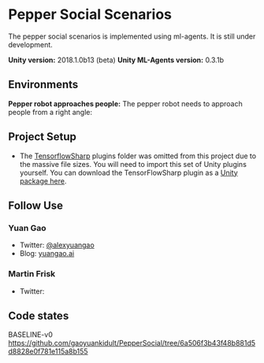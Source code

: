 # Pepper Social Scenarios
The pepper social scenarios is implemented using ml-agents. It is still under development.

**Unity version:** 2018.1.0b13 (beta)
**Unity ML-Agents version:** 0.3.1b

## Environments
**Pepper robot approaches people:** The pepper robot needs to approach people from a right angle: 


## Project Setup
* The [TensorflowSharp](https://github.com/Unity-Technologies/ml-agents/blob/master/docs/Background-TensorFlow.md#tensorflowsharp) plugins folder was omitted from this project due to the massive file sizes. You will need to import this set of Unity plugins yourself. You can download the TensorFlowSharp plugin as a [Unity package here](https://s3.amazonaws.com/unity-ml-agents/0.3/TFSharpPlugin.unitypackage).

## Follow Use
### Yuan Gao

* Twitter: [@alexyuangao](http://twitter.com/alexyuangao)
* Blog: [yuangao.ai](yuangao.ai)

### Martin Frisk

* Twitter: 

## Code states
BASELINE-v0 https://github.com/gaoyuankidult/PepperSocial/tree/6a506f3b43f48b881d5d8828e0f781e115a8b155
